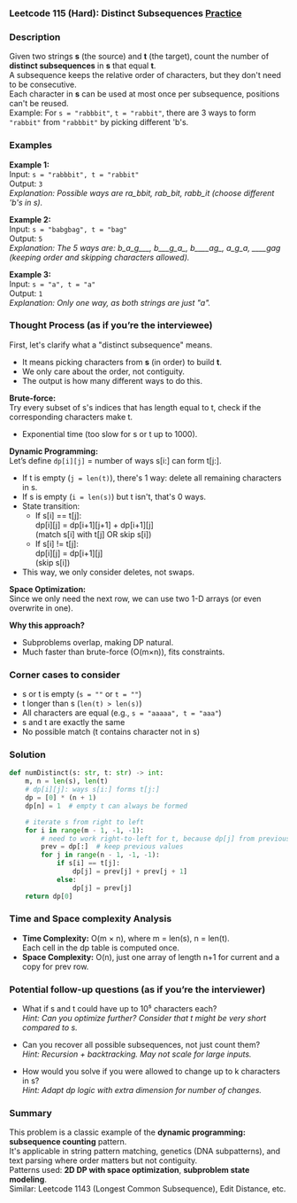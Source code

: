 ### Leetcode 115 (Hard): Distinct Subsequences [Practice](https://leetcode.com/problems/distinct-subsequences)

### Description  
Given two strings **s** (the source) and **t** (the target), count the number of **distinct subsequences** in **s** that equal **t**.  
A subsequence keeps the relative order of characters, but they don't need to be consecutive.  
Each character in **s** can be used at most once per subsequence, positions can't be reused.  
Example: For `s = "rabbbit"`, `t = "rabbit"`, there are 3 ways to form `"rabbit"` from `"rabbbit"` by picking different 'b's.

### Examples  

**Example 1:**  
Input: `s = "rabbbit", t = "rabbit"`  
Output: `3`  
*Explanation: Possible ways are ra_bbit, rab_bit, rabb_it (choose different 'b's in s).*

**Example 2:**  
Input: `s = "babgbag", t = "bag"`  
Output: `5`  
*Explanation: The 5 ways are: b_a_g___, b___g_a_, b____ag_, _a_g_a_, ____gag (keeping order and skipping characters allowed).*

**Example 3:**  
Input: `s = "a", t = "a"`  
Output: `1`  
*Explanation: Only one way, as both strings are just "a".*

### Thought Process (as if you’re the interviewee)  
First, let's clarify what a "distinct subsequence" means.  
- It means picking characters from **s** (in order) to build **t**.
- We only care about the order, not contiguity.
- The output is how many different ways to do this.

**Brute-force:**  
Try every subset of s's indices that has length equal to t, check if the corresponding characters make t.  
- Exponential time (too slow for s or t up to 1000).

**Dynamic Programming:**  
Let’s define `dp[i][j]` = number of ways s[i:] can form t[j:].  
- If t is empty (`j = len(t)`), there's 1 way: delete all remaining characters in s.
- If s is empty (`i = len(s)`) but t isn't, that's 0 ways.
- State transition:
    - If s[i] == t[j]:  
        dp[i][j] = dp[i+1][j+1] + dp[i+1][j]  
        (match s[i] with t[j] OR skip s[i])
    - If s[i] != t[j]:  
        dp[i][j] = dp[i+1][j]  
        (skip s[i])
- This way, we only consider deletes, not swaps.

**Space Optimization:**  
Since we only need the next row, we can use two 1-D arrays (or even overwrite in one).

**Why this approach?**  
- Subproblems overlap, making DP natural.
- Much faster than brute-force (O(m×n)), fits constraints.

### Corner cases to consider  
- s or t is empty (`s = ""` or `t = ""`)
- t longer than s (`len(t) > len(s)`)
- All characters are equal (e.g., `s = "aaaaa", t = "aaa"`)
- s and t are exactly the same
- No possible match (t contains character not in s)

### Solution

```python
def numDistinct(s: str, t: str) -> int:
    m, n = len(s), len(t)
    # dp[i][j]: ways s[i:] forms t[j:]
    dp = [0] * (n + 1)
    dp[n] = 1  # empty t can always be formed

    # iterate s from right to left
    for i in range(m - 1, -1, -1):
        # need to work right-to-left for t, because dp[j] from previous i+1
        prev = dp[:]  # keep previous values
        for j in range(n - 1, -1, -1):
            if s[i] == t[j]:
                dp[j] = prev[j] + prev[j + 1]
            else:
                dp[j] = prev[j]
    return dp[0]
```

### Time and Space complexity Analysis  

- **Time Complexity:** O(m × n), where m = len(s), n = len(t).  
  Each cell in the dp table is computed once.
- **Space Complexity:** O(n), just one array of length n+1 for current and a copy for prev row.

### Potential follow-up questions (as if you’re the interviewer)  

- What if s and t could have up to 10⁵ characters each?  
  *Hint: Can you optimize further? Consider that t might be very short compared to s.*

- Can you recover all possible subsequences, not just count them?  
  *Hint: Recursion + backtracking. May not scale for large inputs.*

- How would you solve if you were allowed to change up to k characters in s?  
  *Hint: Adapt dp logic with extra dimension for number of changes.*

### Summary
This problem is a classic example of the **dynamic programming: subsequence counting** pattern.  
It's applicable in string pattern matching, genetics (DNA subpatterns), and text parsing where order matters but not contiguity.  
Patterns used: **2D DP with space optimization**, **subproblem state modeling**.  
Similar: Leetcode 1143 (Longest Common Subsequence), Edit Distance, etc.